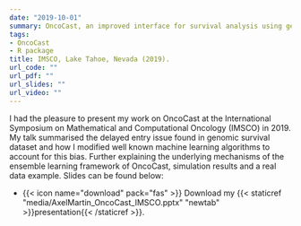 ```yaml
---
date: "2019-10-01"
summary: OncoCast, an improved interface for survival analysis using genomic data.
tags:
- OncoCast
- R package
title: IMSCO, Lake Tahoe, Nevada (2019).
url_code: ""
url_pdf: ""
url_slides: ""
url_video: ""
---
```


I had the pleasure to present my work on OncoCast at the International Symposium on Mathematical and Computational Oncology (IMSCO) in 2019. My talk summarised the delayed entry issue found in genomic survival dataset and how I modified well known machine learning algorithms to account for this bias. Further explaining the underlying mechanisms of the ensemble learning framework of OncoCast, simulation results and a real data example. Slides can be found below:


- {{< icon name="download" pack="fas" >}} Download my {{< staticref "media/AxelMartin_OncoCast_IMSCO.pptx" "newtab" >}}presentation{{< /staticref >}}.

